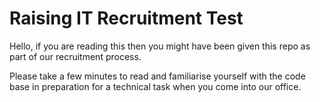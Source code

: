 # Raising IT Recruitment Test
Hello, if you are reading this then you might have been given this repo as part of our recruitment process.

Please take a few minutes to read and familiarise yourself with the code base in preparation for a technical task when you come into our office.
